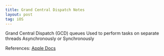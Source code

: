 ```yaml
---
title: Grand Central Dispatch Notes
layout: post
tag: iOS
---
```



Grand Central Dispatch (GCD) queues
Used to perform tasks on separate threads Asynchronously or Synchronously






References:
[Apple Docs](https://developer.apple.com/library/ios/documentation/General/Conceptual/ConcurrencyProgrammingGuide/OperationQueues/OperationQueues.html)